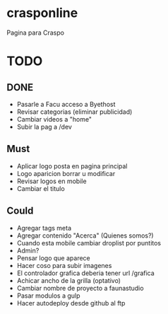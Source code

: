 crasponline
===========

Pagina para Craspo

# TODO

## DONE
* Pasarle a Facu acceso a Byethost
* Revisar categorias (eliminar publicidad)
* Cambiar videos a "home"
* Subir la pag a /dev

## Must
* Aplicar logo posta en pagina principal
* Logo aparicion borrar u modificar
* Revisar logos en mobile
* Cambiar el titulo

## Could
* Agregar tags meta
* Agregar contenido "Acerca" (Quienes somos?)
* Cuando esta mobile cambiar droplist por puntitos
* Admin?
* Pensar logo que aparece
* Hacer coso para subir imagenes
* El controlador grafica deberia tener url /grafica
* Achicar ancho de la grilla (optativo)
* Cambiar nombre de proyecto a faunastudio
* Pasar modulos a gulp
* Hacer autodeploy desde github al ftp